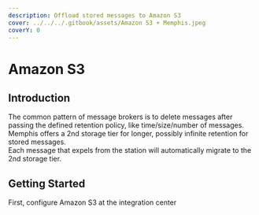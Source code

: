 ```yaml
---
description: Offload stored messages to Amazon S3
cover: ../../../.gitbook/assets/Amazon S3 + Memphis.jpeg
coverY: 0
---
```


# Amazon S3

## Introduction

The common pattern of message brokers is to delete messages after passing the defined retention policy, like time/size/number of messages.\
Memphis offers a 2nd storage tier for longer, possibly infinite retention for stored messages.\
Each message that expels from the station will automatically migrate to the 2nd storage tier.

## Getting Started

First, configure Amazon S3 at the integration center

